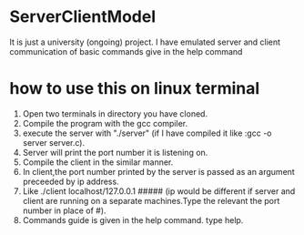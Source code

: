 # ServerClientModel
It is just a university (ongoing) project. I have emulated server and client communication of basic commands give in the help command

# how to use this on linux terminal
1) Open two terminals in directory you have cloned.
2) Compile the program with the gcc compiler.
3) execute the server with "./server" (if I have compiled it like :gcc -o server server.c).
4) Server will print the port number it is listening on.
5) Compile the client in the similar manner.
6) In client,the port number printed by the server is passed as an argument preceeded by ip address.
7) Like ./client localhost/127.0.0.1 ##### (ip would be different if server and client are running on a separate machines.Type the relevant the port number in place of #).
8) Commands guide is given in the help command. type help.

